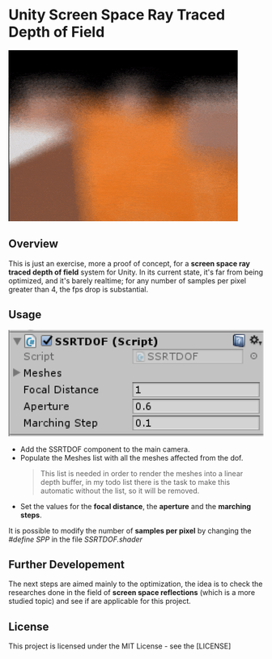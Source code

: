 ﻿# Unity Screen Space Ray Traced Depth of Field
![Screenshot](dof.gif)

## Overview
This is just an exercise, more a proof of concept,  for a **screen space ray traced depth of field** system for Unity.
In its current state, it's far from being optimized, and it's barely realtime; for any number of samples per pixel greater than 4, the fps drop is substantial.

## Usage
![SSRTDOF component](component.png)
- Add the SSRTDOF component to the main camera.
- Populate the Meshes list with all the meshes affected from the dof.
	> This list is needed in order to render the meshes into a linear depth buffer, in my todo list there is the task to make this automatic without the list, so it will be removed.
- Set the values for the **focal distance**, the **aperture** and the **marching steps**.

It is possible to modify the number of **samples per pixel** by changing the *#define SPP* in the file *SSRTDOF.shader*

## Further Developement
The next steps are aimed mainly to the optimization, the idea is to check the researches done in the field of **screen space reflections** (which is a more studied topic) and see if are applicable for this project.

## License
This project is licensed under the MIT License - see the [LICENSE]
